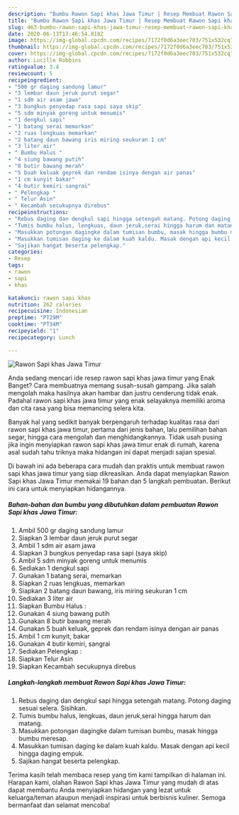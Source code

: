 ```yaml
---
description: "Bumbu Rawon Sapi khas Jawa Timur | Resep Membuat Rawon Sapi khas Jawa Timur Yang Lezat"
title: "Bumbu Rawon Sapi khas Jawa Timur | Resep Membuat Rawon Sapi khas Jawa Timur Yang Lezat"
slug: 463-bumbu-rawon-sapi-khas-jawa-timur-resep-membuat-rawon-sapi-khas-jawa-timur-yang-lezat
date: 2020-06-13T17:46:54.818Z
image: https://img-global.cpcdn.com/recipes/7172f0d6a3eec703/751x532cq70/rawon-sapi-khas-jawa-timur-foto-resep-utama.jpg
thumbnail: https://img-global.cpcdn.com/recipes/7172f0d6a3eec703/751x532cq70/rawon-sapi-khas-jawa-timur-foto-resep-utama.jpg
cover: https://img-global.cpcdn.com/recipes/7172f0d6a3eec703/751x532cq70/rawon-sapi-khas-jawa-timur-foto-resep-utama.jpg
author: Lucille Robbins
ratingvalue: 3.4
reviewcount: 5
recipeingredient:
- "500 gr daging sandung lamur"
- "3 lembar daun jeruk purut segar"
- "1 sdm air asam jawa"
- "3 bungkus penyedap rasa sapi saya skip"
- "5 sdm minyak goreng untuk menumis"
- "1 dengkul sapi"
- "1 batang serai memarkan"
- "2 ruas lengkuas memarkan"
- "2 batang daun bawang iris miring seukuran 1 cm"
- "3 liter air"
- " Bumbu Halus "
- "4 siung bawang putih"
- "8 butir bawang merah"
- "5 buah keluak geprek dan rendam isinya dengan air panas"
- "1 cm kunyit bakar"
- "4 butir kemiri sangrai"
- " Pelengkap "
- " Telur Asin"
- " Kecambah secukupnya direbus"
recipeinstructions:
- "Rebus daging dan dengkul sapi hingga setengah matang. Potong daging sesuai selera. Sisihkan."
- "Tumis bumbu halus, lengkuas, daun jeruk,serai hingga harum dan matang."
- "Masukkan potongan dagingke dalam tumisan bumbu, masak hingga bumbu meresap."
- "Masukkan tumisan daging ke dalam kuah kaldu. Masak dengan api kecil hingga daging empuk."
- "Sajikan hangat beserta pelengkap."
categories:
- Resep
tags:
- rawon
- sapi
- khas

katakunci: rawon sapi khas 
nutrition: 262 calories
recipecuisine: Indonesian
preptime: "PT29M"
cooktime: "PT34M"
recipeyield: "1"
recipecategory: Lunch

---
```



![Rawon Sapi khas Jawa Timur](https://img-global.cpcdn.com/recipes/7172f0d6a3eec703/751x532cq70/rawon-sapi-khas-jawa-timur-foto-resep-utama.jpg)

Anda sedang mencari ide resep rawon sapi khas jawa timur yang Enak Banget? Cara membuatnya memang susah-susah gampang. Jika salah mengolah maka hasilnya akan hambar dan justru cenderung tidak enak. Padahal rawon sapi khas jawa timur yang enak selayaknya memiliki aroma dan cita rasa yang bisa memancing selera kita.

Banyak hal yang sedikit banyak berpengaruh terhadap kualitas rasa dari rawon sapi khas jawa timur, pertama dari jenis bahan, lalu pemilihan bahan segar, hingga cara mengolah dan menghidangkannya. Tidak usah pusing jika ingin menyiapkan rawon sapi khas jawa timur enak di rumah, karena asal sudah tahu triknya maka hidangan ini dapat menjadi sajian spesial.




Di bawah ini ada beberapa cara mudah dan praktis untuk membuat rawon sapi khas jawa timur yang siap dikreasikan. Anda dapat menyiapkan Rawon Sapi khas Jawa Timur memakai 19 bahan dan 5 langkah pembuatan. Berikut ini cara untuk menyiapkan hidangannya.

<!--inarticleads1-->

##### Bahan-bahan dan bumbu yang dibutuhkan dalam pembuatan Rawon Sapi khas Jawa Timur:

1. Ambil 500 gr daging sandung lamur
1. Siapkan 3 lembar daun jeruk purut segar
1. Ambil 1 sdm air asam jawa
1. Siapkan 3 bungkus penyedap rasa sapi (saya skip)
1. Ambil 5 sdm minyak goreng untuk menumis
1. Sediakan 1 dengkul sapi
1. Gunakan 1 batang serai, memarkan
1. Siapkan 2 ruas lengkuas, memarkan
1. Siapkan 2 batang daun bawang, iris miring seukuran 1 cm
1. Sediakan 3 liter air
1. Siapkan  Bumbu Halus :
1. Gunakan 4 siung bawang putih
1. Gunakan 8 butir bawang merah
1. Gunakan 5 buah keluak, geprek dan rendam isinya dengan air panas
1. Ambil 1 cm kunyit, bakar
1. Gunakan 4 butir kemiri, sangrai
1. Sediakan  Pelengkap :
1. Siapkan  Telur Asin
1. Siapkan  Kecambah secukupnya direbus




<!--inarticleads2-->

##### Langkah-langkah membuat Rawon Sapi khas Jawa Timur:

1. Rebus daging dan dengkul sapi hingga setengah matang. Potong daging sesuai selera. Sisihkan.
1. Tumis bumbu halus, lengkuas, daun jeruk,serai hingga harum dan matang.
1. Masukkan potongan dagingke dalam tumisan bumbu, masak hingga bumbu meresap.
1. Masukkan tumisan daging ke dalam kuah kaldu. Masak dengan api kecil hingga daging empuk.
1. Sajikan hangat beserta pelengkap.




Terima kasih telah membaca resep yang tim kami tampilkan di halaman ini. Harapan kami, olahan Rawon Sapi khas Jawa Timur yang mudah di atas dapat membantu Anda menyiapkan hidangan yang lezat untuk keluarga/teman ataupun menjadi inspirasi untuk berbisnis kuliner. Semoga bermanfaat dan selamat mencoba!
